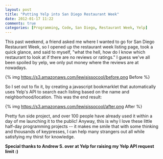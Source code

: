 ```yaml
---
layout: post
title: "Putting Yelp into San Diego Restaurant Week"
date: 2012-01-17 11:22
comments: true
categories: [Programming, Code, San Diego, Restaurant Week, Yelp]
---
```


This past weekend, a friend asked me where I wanted to go for San Diego Restaurant Week,
so I opened up the restaurant week listing page, took a quick glance, and said to myself,
"what the hell, how do I know which restaurant to look at if there are no reviews or
ratings." I guess we've all been spoiled by yelp, we only put money where the reviews are
at nowadays.

{% img https://s3.amazonaws.com/lewisissocool/before.png Before %}

So I set out to fix it, by creating a javascript bookmarklet that automatically uses 
Yelp's API to search each listing based on the name and neighborhood/location. 
This was the end result:

{% img https://s3.amazonaws.com/lewisissocool/after.png After %}

Pretty fun side project, and over 100 people have already used it within a day of me launching
it to the public! Anyway, this is why I love these little half-day programming projects -- it
makes me smile that with some thinking and thousands of keypresses, I can help many strangers
out all while satisfying my thirst for knowledge. 

**Special thanks to Andrew S. over at Yelp for raising my Yelp API request limit :)**
